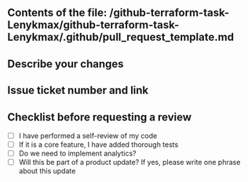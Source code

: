 ## Contents of the file: /github-terraform-task-Lenykmax/github-terraform-task-Lenykmax/.github/pull_request_template.md

## Describe your changes

## Issue ticket number and link

## Checklist before requesting a review
- [ ] I have performed a self-review of my code
- [ ] If it is a core feature, I have added thorough tests
- [ ] Do we need to implement analytics?
- [ ] Will this be part of a product update? If yes, please write one phrase about this update